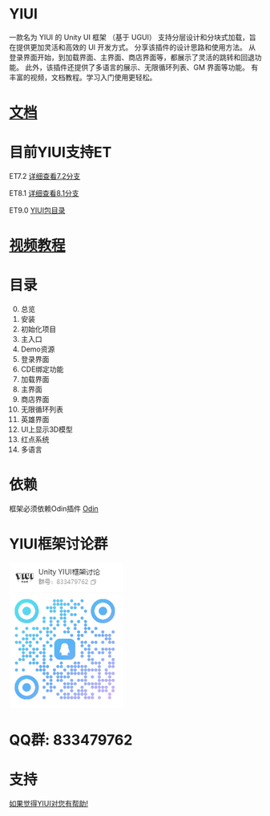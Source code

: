 # YIUI

一款名为 YIUI  的 Unity UI 框架 （基于 UGUI）
支持分层设计和分块式加载，旨在提供更加灵活和高效的 UI 开发方式。
分享该插件的设计思路和使用方法。
从登录界面开始，到加载界面、主界面、商店界面等，都展示了灵活的跳转和回退功能。
此外，该插件还提供了多语言的展示、无限循环列表、GM 界面等功能。
有丰富的视频，文档教程。学习入门使用更轻松。

# [文档](https://lib9kmxvq7k.feishu.cn/wiki/ES7Gwz4EAiVGKSkotY5cRbTznuh)

# 目前YIUI支持ET

ET7.2 [详细查看7.2分支](https://github.com/LiShengYang-yiyi/YIUI/tree/YIUI-ET7.2)

ET8.1 [详细查看8.1分支](https://github.com/LiShengYang-yiyi/YIUI/tree/YIUI-ET8.1)

ET9.0 [YIUI包目录](https://lib9kmxvq7k.feishu.cn/wiki/XJxLwzTlViqD5TkSAw1c32Rqnd1)

# [视频教程](https://www.bilibili.com/video/BV1cz4y1s7QS)  

# 目录

0. 总览
1. 安装
2. 初始化项目
3. 主入口
4. Demo资源
5. 登录界面
6. CDE绑定功能
7. 加载界面
8. 主界面
9. 商店界面
10. 无限循环列表
11. 英雄界面
12. UI上显示3D模型
13. 红点系统
14. 多语言

# 依赖

框架必须依赖Odin插件
[Odin](https://assetstore.unity.com/packages/tools/utilities/odin-inspector-and-serializer-89041)

# YIUI框架讨论群
![二维码](https://github.com/LiShengYang-yiyi/YIUI/blob/main/Readme/YIUI框架讨论群二维码.png)

# QQ群: 833479762

# 支持
[如果觉得YIUI对您有帮助!](https://github.com/LiShengYang-yiyi/YIUI/blob/main/Readme/支持.md)
